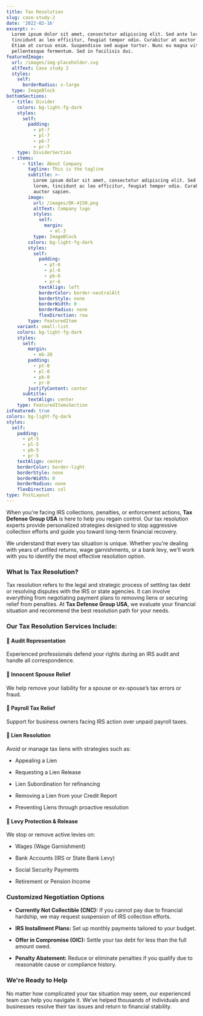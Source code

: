 ```yaml
---
title: Tax Resolution
slug: case-study-2
date: '2022-02-16'
excerpt: >-
  Lorem ipsum dolor sit amet, consectetur adipiscing elit. Sed ante lorem,
  tincidunt ac leo efficitur, feugiat tempor odio. Curabitur at auctor sapien.
  Etiam at cursus enim. Suspendisse sed augue tortor. Nunc eu magna vitae lorem
  pellentesque fermentum. Sed in facilisis dui.
featuredImage:
  url: /images/img-placeholder.svg
  altText: Case study 2
  styles:
    self:
      borderRadius: x-large
  type: ImageBlock
bottomSections:
  - title: Divider
    colors: bg-light-fg-dark
    styles:
      self:
        padding:
          - pt-7
          - pl-7
          - pb-7
          - pr-7
    type: DividerSection
  - items:
      - title: About Company
        tagline: This is the tagline
        subtitle: >-
          Lorem ipsum dolor sit amet, consectetur adipiscing elit. Sed ante
          lorem, tincidunt ac leo efficitur, feugiat tempor odio. Curabitur at
          auctor sapien.
        image:
          url: /images/DK-4150.png
          altText: Company logo
          styles:
            self:
              margin:
                - ml-3
          type: ImageBlock
        colors: bg-light-fg-dark
        styles:
          self:
            padding:
              - pt-6
              - pl-6
              - pb-6
              - pr-6
            textAlign: left
            borderColor: border-neutralAlt
            borderStyle: none
            borderWidth: 0
            borderRadius: none
            flexDirection: row
        type: FeaturedItem
    variant: small-list
    colors: bg-light-fg-dark
    styles:
      self:
        margin:
          - mb-20
        padding:
          - pt-0
          - pl-0
          - pb-0
          - pr-0
        justifyContent: center
      subtitle:
        textAlign: center
    type: FeaturedItemsSection
isFeatured: true
colors: bg-light-fg-dark
styles:
  self:
    padding:
      - pt-5
      - pl-5
      - pb-5
      - pr-5
    textAlign: center
    borderColor: border-light
    borderStyle: none
    borderWidth: 0
    borderRadius: none
    flexDirection: col
type: PostLayout
---
```

When you're facing IRS collections, penalties, or enforcement actions, **Tax Defense Group USA** is here to help you regain control. Our tax resolution experts provide personalized strategies designed to stop aggressive collection efforts and guide you toward long-term financial recovery.

We understand that every tax situation is unique. Whether you're dealing with years of unfiled returns, wage garnishments, or a bank levy, we’ll work with you to identify the most effective resolution option.



### **What Is Tax Resolution?**

Tax resolution refers to the legal and strategic process of settling tax debt or resolving disputes with the IRS or state agencies. It can involve everything from negotiating payment plans to removing liens or securing relief from penalties. At **Tax Defense Group USA**, we evaluate your financial situation and recommend the best resolution path for your needs.



### **Our Tax Resolution Services Include:**

#### 🧾 **Audit Representation**

Experienced professionals defend your rights during an IRS audit and handle all correspondence.

#### 💍 **Innocent Spouse Relief**

We help remove your liability for a spouse or ex-spouse’s tax errors or fraud.

#### 🏢 **Payroll Tax Relief**

Support for business owners facing IRS action over unpaid payroll taxes.

#### 📄 **Lien Resolution**

Avoid or manage tax liens with strategies such as:

*   Appealing a Lien

*   Requesting a Lien Release

*   Lien Subordination for refinancing

*   Removing a Lien from your Credit Report

*   Preventing Liens through proactive resolution

#### 💸 **Levy Protection & Release**

We stop or remove active levies on:

*   Wages (Wage Garnishment)

*   Bank Accounts (IRS or State Bank Levy)

*   Social Security Payments

*   Retirement or Pension Income



### **Customized Negotiation Options**

*   **Currently Not Collectible (CNC):** If you cannot pay due to financial hardship, we may request suspension of IRS collection efforts.

*   **IRS Installment Plans:** Set up monthly payments tailored to your budget.

*   **Offer in Compromise (OIC):** Settle your tax debt for less than the full amount owed.

*   **Penalty Abatement:** Reduce or eliminate penalties if you qualify due to reasonable cause or compliance history.



### **We're Ready to Help**

No matter how complicated your tax situation may seem, our experienced team can help you navigate it. We’ve helped thousands of individuals and businesses resolve their tax issues and return to financial stability.
